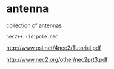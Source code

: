# antenna
collection of antennas

```
nec2++ -idipole.nec
```

http://www.qsl.net/4nec2/Tutorial.pdf

http://www.nec2.org/other/nec2prt3.pdf
